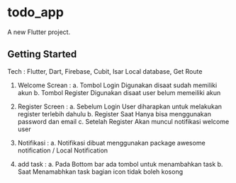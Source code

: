 # todo_app

A new Flutter project.

## Getting Started

Tech : Flutter, Dart, Firebase, Cubit, Isar Local database, Get Route

1. Welcome Screan : 
    a. Tombol Login Digunakan disaat sudah memiliki akun
    b. Tombol Register Digunakan disaat user belum memeiliki akun 

2. Register Screen :
    a. Sebelum Login User diharapkan untuk melakukan register terlebih dahulu 
    b. Register Saat Hanya bisa menggunakan password dan email
    c. Setelah Register Akan muncul notifikasi welcome user

3. Notifikasi :
    a. Notifikasi dibuat menggunakan package awesome notification / Local Notification

4. add task :
    a. Pada Bottom bar ada tombol untuk menambahkan task
    b. Saat Menamabhkan task bagian icon tidak boleh kosong


